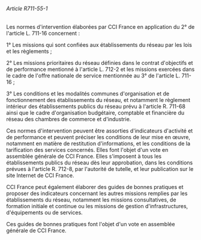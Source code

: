 ###### Article R711-55-1

Les normes d'intervention élaborées par CCI France en application du 2° de l'article L. 711-16 concernent :

1° Les missions qui sont confiées aux établissements du réseau par les lois et les règlements ;

2° Les missions prioritaires du réseau définies dans le contrat d'objectifs et de performance mentionné à l'article L. 712-2 et les missions exercées dans le cadre de l'offre nationale de service mentionnée au 3° de l'article L. 711-16 ;

3° Les conditions et les modalités communes d'organisation et de fonctionnement des établissements du réseau, et notamment le règlement intérieur des établissements publics du réseau prévu à l'article R. 711-68 ainsi que le cadre d'organisation budgétaire, comptable et financière du réseau des chambres de commerce et d'industrie.

Ces normes d'intervention peuvent être assorties d'indicateurs d'activité et de performance et peuvent préciser les conditions de leur mise en œuvre, notamment en matière de restitution d'informations, et les conditions de la tarification des services concernés. Elles font l'objet d'un vote en assemblée générale de CCI France. Elles s'imposent à tous les établissements publics du réseau dès leur approbation, dans les conditions prévues à l'article R. 712-8, par l'autorité de tutelle, et leur publication sur le site Internet de CCI France.

CCI France peut également élaborer des guides de bonnes pratiques et proposer des indicateurs concernant les autres missions remplies par les établissements du réseau, notamment les missions consultatives, de formation initiale et continue ou les missions de gestion d'infrastructures, d'équipements ou de services.

Ces guides de bonnes pratiques font l'objet d'un vote en assemblée générale de CCI France.

